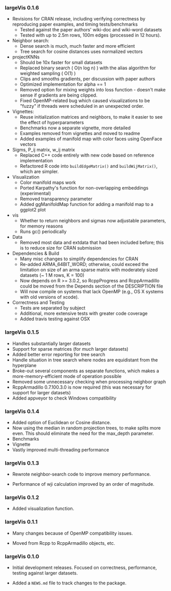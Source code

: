 ### largeVis 0.1.6

* Revisions for CRAN release, including verifying correctness by reproducing paper examples, and timing tests/benchmarks
  + Tested against the paper authors' wiki-doc and wiki-word datasets
  + Tested with up to 2.5m rows, 100m edges (processed in 12 hours). 
* Neighbor search:
  + Dense search is much, much faster and more efficient
  + Tree search for cosine distances uses normalized vectors
* projectKNNs 
  + Should be 10x faster for small datasets
  + Replaced binary search ( O(n log n) ) with the alias algorithm for weighted sampling ( O(1) )
  + Clips and smooths gradients, per discussion with paper authors
  + Optimized implementation for alpha == 1
  + Removed option for mixing weights into loss function - doesn't make sense if gradients are being clipped. 
  + Fixed OpenMP-related bug which caused visualizations to be "fuzzy" if threads were scheduled in an
    unexpected order. 
* Vignettes:
  + Reuse initialization matrices and neighbors, to make it easier to see the effect of hyperparameters
  + Benchmarks now a separate vignette, more detailed
  + Examples removed from vignettes and moved to readme
  + Added examples of manifold map with color faces using OpenFace vectors
* Sigms, P_ij matrix, w_ij matrix
  + Replaced C++ code entirely with new code based on reference implementation 
  + Refactored R code into `buildEdgeMatrix()` and `buildWijMatrix()`, which are simpler. 
* Visualization
  + Color manifold maps work
  + Ported Karpathy's function for non-overlapping embeddings (experimental)
  + Removed transparency parameter
  + Added ggManifoldMap function for adding a manifold map to a ggplot2 plot
* vis
  + Whether to return neighbors and sigmas now adjustable parameters, for memory reasons
  + Runs gc() periodically
* Data
  + Removed most data and extdata that had been included before; this is to reduce size for CRAN submission
* Dependencies & Build
  + Many misc changes to simplify dependencies for CRAN
  + Re-added ARMA_64BIT_WORD; otherwise, could exceed the limitation on size of an arma sparse matrix with moderately sized datasets (~ 1 M rows, K = 100)
  + Now depends on R >= 3.0.2, so RcppProgress and RcppArmadillo could be moved from the Depends section of the DESCRIPTION file
  + Will now compile on systems that lack OpenMP (e.g., OS X systems with old versions of xcode). 
* Correctness and Testing
  + Tests are separated by subject
  + Additional, more extensive tests with greater code coverage
  + Added travis testing against OSX

### largeVis 0.1.5

* Handles substantially larger datasets
* Support for sparse matrices (for *much* larger datasets)
* Added better error reporting for tree search
* Handle situation in tree search where nodes are equidistant from the hyperplane
* Broke-out several components as separate functions, which makes a more-memory-efficient mode of operation possible
* Removed some unnecessary checking when processing neighbor graph
* RcppArmadillo 0.7.100.3.0 is now required (this was necessary for support for larger datasets)
* Added appveyor to check Windows compatibility

### largeVis 0.1.4

* Added option of Euclidean or Cosine distance. 
* Now using the median in random projection trees, to make splits more even. This should eliminate the need for the
max_depth parameter. 
* Benchmarks
* Vignette
* Vastly improved multi-threading performance

### largeVis 0.1.3

* Rewrote neighbor-search code to improve memory performance. 

* Performance of wji calculation improved by an order of magnitude.

### largeVis 0.1.2

* Added visualization function.

### largeVis 0.1.1

* Many changes because of OpenMP compatibility issues. 

* Moved from Rcpp to RcppArmadillo objects, etc. 

### largeVis 0.1.0

* Initial development releases.  Focused on correctness, performance, testing against larger datasets.

* Added a `NEWS.md` file to track changes to the package.
